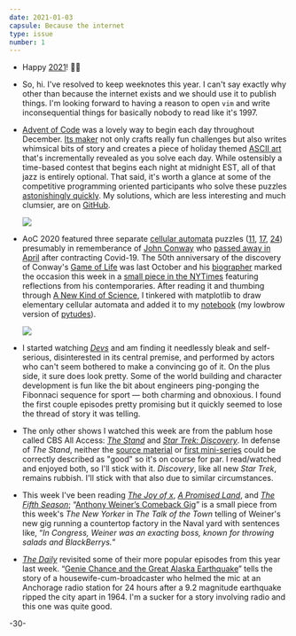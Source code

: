 ```yaml
---
date: 2021-01-03
capsule: Because the internet
type: issue
number: 1
---
```


- Happy [2021]! 🍾🥂

- So, hi. I've resolved to keep weeknotes this year. I can't say exactly why other than because the internet exists and
  we should use it to publish things. I'm looking forward to having a reason to open `vim` and write inconsequential
  things for basically nobody to read like it's 1997.

- [Advent of Code] was a lovely way to begin each day throughout December. [Its maker][ericwastl] not only crafts
  really fun challenges but also writes whimsical bits of story and creates a piece of holiday themed [ASCII art] that's
  incrementally revealed as you solve each day. While ostensibly a time-based contest that begins each night at midnight
  EST, all of that jazz is entirely optional. That said, it's worth a glance at some of the competitive programming
  oriented participants who solve these puzzles [astonishingly quickly][screencast]. My solutions, which are less
  interesting and much clumsier, are on [GitHub][adventofcode repo].

  ![](images/2021-01-03/aoc.png)

- AoC 2020 featured three separate [cellular automata] puzzles ([11][day11], [17][day17], [24][day24]) presumably in
  rememberance of [John Conway] who [passed away in April][obituary] after contracting Covid-19. The 50th anniversary of
  the discovery of Conway's [Game of Life] was last October and his [biographer] marked the occasion this week in a
  [small piece in the NYTimes][article] featuring reflections from his contemporaries. After reading it and thumbing
  through [A New Kind of Science], I tinkered with matplotlib to draw elementary cellular automata and added it to my
  [notebook] (my lowbrow version of [pytudes]).

  ![](images/2021-01-03/rule90.png)

- I started watching *[Devs]* and am finding it needlessly bleak and self-serious, disinterested in its central premise,
  and performed by actors who can't seem bothered to make a convincing go of it. On the plus side, it sure does look
  pretty.  Some of the world building and character development is fun like the bit about engineers ping-ponging the
  Fibonnaci sequence for sport &mdash; both charming and obnoxious. I found the first couple episodes pretty promising
  but it quickly seemed to lose the thread of story it was telling.

- The only other shows I watched this week are from the pablum hose called CBS All Access: *[The Stand]* and *[Star
  Trek: Discovery]*. In defense of *The Stand*, neither the [source material][stand book] or [first mini-series] could
  be correctly described as "good" so it's on course for par. I read/watched and enjoyed both, so I'll stick with it.
  *Discovery*, like all new *Star Trek*, remains rubbish. I'll stick with that also due to similar circumstances.

- This week I've been reading *[The Joy of x]*, *[A Promised Land]*, and *[The Fifth Season]*; &ldquo;[Anthony Weiner’s
  Comeback Gig]&rdquo; is a small piece from this week's *The New Yorker* in *The Talk of the Town* telling of Weiner's
  new gig running a countertop factory in the Naval yard with sentences like, &ldquo;*In Congress, Weiner was an
  exacting boss, known for throwing salads and BlackBerrys.*&rdquo;

- *[The Daily]* revisited some of their more popular episodes from this year last week. &ldquo;[Genie Chance and the
  Great Alaska Earthquake]&rdquo; tells the story of a housewife-cum-broadcaster who helmed the mic at an Anchorage
  radio station for 24 hours after a 9.2 magnitude earthquake ripped the city apart in 1964. I'm a sucker for a story
  involving radio and this one was quite good. 

-30-

[2021]: https://www.wolframalpha.com/input/?i=2021
[Advent of Code]: https://www.adventofcode.com
[ericwastl]: https://twitter.com/ericwastl
[ASCII art]: https://en.wikipedia.org/wiki/ASCII_art
[screencast]: https://www.youtube.com/watch?v=jls4zhEhlog
[adventofcode repo]: https://github.com/jpignata/adventofcode/tree/master/2020
[cellular automata]: https://mathworld.wolfram.com/CellularAutomaton.html
[day11]: https://adventofcode.com/2020/day/11
[day17]: https://adventofcode.com/2020/day/17
[day24]: https://adventofcode.com/2020/day/24
[John Conway]: https://en.wikipedia.org/wiki/John_Horton_Conway
[obituary]: https://www.nytimes.com/2020/04/15/technology/john-horton-conway-dead-coronavirus.html
[Game of Life]: https://www.conwaylife.com/wiki/Conway%27s_Game_of_Life
[biographer]: https://siobhanroberts.com/genius-at-play/
[article]: https://www.nytimes.com/2020/12/28/science/math-conway-game-of-life.html
[A New Kind of Science]: https://www.wolframscience.com/nks/p27--how-do-simple-programs-behave/
[notebook]: https://github.com/jpignata/notebook/blob/main/Elementary%20Cellular%20Automata.ipynb
[pytudes]: https://github.com/norvig/pytudes
[Devs]: https://www.hulu.com/series/devs-fd2f6cc3-dafc-4741-ae2e-d86494f3ca51
[The Stand]: https://www.cbs.com/shows/the-stand/
[Star Trek: Discovery]: https://www.cbs.com/shows/star-trek-discovery/
[stand book]: https://www.amazon.com/Stand-Stephen-King/dp/0307743683
[first mini-series]: https://www.imdb.com/title/tt0108941/
[The Joy of x]: https://www.amazon.com/Joy-Guided-Tour-Math-Infinity/dp/0544105850
[A Promised Land]: https://www.amazon.com/Promised-Land-Barack-Obama/dp/1524763160
[The Fifth Season]: https://www.amazon.com/Fifth-Season-Broken-Earth/dp/0316229296
[The Daily]: https://www.nytimes.com/column/the-daily
[Genie Chance and the Great Alaska Earthquake]: https://www.nytimes.com/2020/12/31/podcasts/the-daily/genie-chance-alaska-earthquake.html
[Anthony Weiner’s Comeback Gig]: https://www.newyorker.com/magazine/2021/01/04/anthony-weiners-comeback-gig
